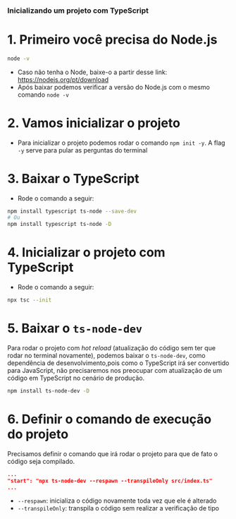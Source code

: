 ### Inicializando um projeto com TypeScript

# 1. Primeiro você precisa do Node.js

```bash
node -v
```

- Caso não tenha o Node, baixe-o a partir desse link: https://nodejs.org/pt/download
- Após baixar podemos verificar a versão do Node.js com o mesmo comando `node -v`

# 2. Vamos inicializar o projeto

- Para inicializar o projeto podemos rodar o comando `npm init -y`. A flag `-y` serve para pular as perguntas do terminal

# 3. Baixar o TypeScript

- Rode o comando a seguir:

```bash
npm install typescript ts-node --save-dev
# Ou
npm install typescript ts-node -D
```

# 4. Inicializar o projeto com TypeScript

- Rode o comando a seguir:

```bash
npx tsc --init
```

# 5. Baixar o `ts-node-dev`

Para rodar o projeto com _hot reload_ (atualização do código sem ter que rodar no terminal novamente), podemos baixar o `ts-node-dev`, como dependência de desenvolvimento,pois como o TypeScript irá ser convertido para JavaScript, não precisaremos nos preocupar com atualização de um código em TypeScript no cenário de produção.

```bash
npm install ts-node-dev -D
```

# 6. Definir o comando de execução do projeto

Precisamos definir o comando que irá rodar o projeto para que de fato o código seja compilado.

```json
...
"start": "npx ts-node-dev --respawn --transpileOnly src/index.ts"
...
```

- `--respawn`: inicializa o código novamente toda vez que ele é alterado
- `--transpileOnly`: transpila o código sem realizar a verificação de tipo

